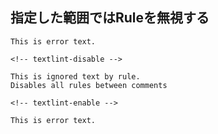 ## 指定した範囲ではRuleを無視する
```
This is error text.

<!-- textlint-disable -->

This is ignored text by rule.
Disables all rules between comments

<!-- textlint-enable -->

This is error text.
```
